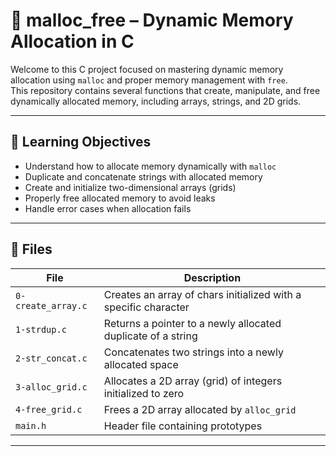 # 🧱 malloc_free – Dynamic Memory Allocation in C

Welcome to this C project focused on mastering dynamic memory allocation using `malloc` and proper memory management with `free`.  
This repository contains several functions that create, manipulate, and free dynamically allocated memory, including arrays, strings, and 2D grids.

---

## 📌 Learning Objectives

- Understand how to allocate memory dynamically with `malloc`
- Duplicate and concatenate strings with allocated memory
- Create and initialize two-dimensional arrays (grids)
- Properly free allocated memory to avoid leaks
- Handle error cases when allocation fails

---

## 📁 Files

| File                | Description |
|---------------------|-------------|
| `0-create_array.c`  | Creates an array of chars initialized with a specific character |
| `1-strdup.c`        | Returns a pointer to a newly allocated duplicate of a string |
| `2-str_concat.c`    | Concatenates two strings into a newly allocated space |
| `3-alloc_grid.c`    | Allocates a 2D array (grid) of integers initialized to zero |
| `4-free_grid.c`     | Frees a 2D array allocated by `alloc_grid` |
| `main.h`            | Header file containing prototypes |

---
